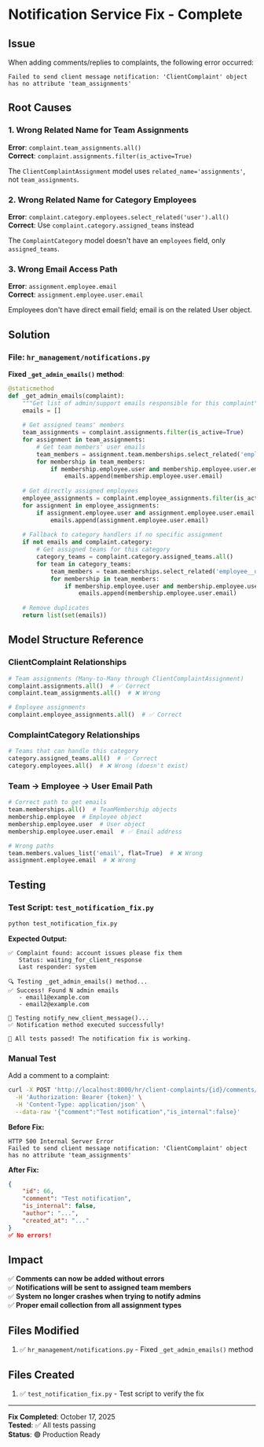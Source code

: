 # Notification Service Fix - Complete

## Issue
When adding comments/replies to complaints, the following error occurred:
```
Failed to send client message notification: 'ClientComplaint' object has no attribute 'team_assignments'
```

## Root Causes

### 1. Wrong Related Name for Team Assignments
**Error**: `complaint.team_assignments.all()`  
**Correct**: `complaint.assignments.filter(is_active=True)`

The `ClientComplaintAssignment` model uses `related_name='assignments'`, not `team_assignments`.

### 2. Wrong Related Name for Category Employees
**Error**: `complaint.category.employees.select_related('user').all()`  
**Correct**: Use `complaint.category.assigned_teams` instead

The `ComplaintCategory` model doesn't have an `employees` field, only `assigned_teams`.

### 3. Wrong Email Access Path
**Error**: `assignment.employee.email`  
**Correct**: `assignment.employee.user.email`

Employees don't have direct email field; email is on the related User object.

## Solution

### File: `hr_management/notifications.py`

**Fixed `_get_admin_emails()` method**:

```python
@staticmethod
def _get_admin_emails(complaint):
    """Get list of admin/support emails responsible for this complaint"""
    emails = []
    
    # Get assigned teams' members
    team_assignments = complaint.assignments.filter(is_active=True)
    for assignment in team_assignments:
        # Get team members' user emails
        team_members = assignment.team.memberships.select_related('employee__user').all()
        for membership in team_members:
            if membership.employee.user and membership.employee.user.email:
                emails.append(membership.employee.user.email)
    
    # Get directly assigned employees
    employee_assignments = complaint.employee_assignments.filter(is_active=True)
    for assignment in employee_assignments:
        if assignment.employee.user and assignment.employee.user.email:
            emails.append(assignment.employee.user.email)
    
    # Fallback to category handlers if no specific assignment
    if not emails and complaint.category:
        # Get assigned teams for this category
        category_teams = complaint.category.assigned_teams.all()
        for team in category_teams:
            team_members = team.memberships.select_related('employee__user').all()
            for membership in team_members:
                if membership.employee.user and membership.employee.user.email:
                    emails.append(membership.employee.user.email)
    
    # Remove duplicates
    return list(set(emails))
```

## Model Structure Reference

### ClientComplaint Relationships
```python
# Team assignments (Many-to-Many through ClientComplaintAssignment)
complaint.assignments.all()  # ✅ Correct
complaint.team_assignments.all()  # ❌ Wrong

# Employee assignments
complaint.employee_assignments.all()  # ✅ Correct
```

### ComplaintCategory Relationships
```python
# Teams that can handle this category
category.assigned_teams.all()  # ✅ Correct
category.employees.all()  # ❌ Wrong (doesn't exist)
```

### Team → Employee → User Email Path
```python
# Correct path to get emails
team.memberships.all()  # TeamMembership objects
membership.employee  # Employee object
membership.employee.user  # User object
membership.employee.user.email  # ✅ Email address

# Wrong paths
team.members.values_list('email', flat=True)  # ❌ Wrong
assignment.employee.email  # ❌ Wrong
```

## Testing

### Test Script: `test_notification_fix.py`

```bash
python test_notification_fix.py
```

**Expected Output:**
```
✅ Complaint found: account issues please fix them
   Status: waiting_for_client_response
   Last responder: system

🔍 Testing _get_admin_emails() method...
✅ Success! Found N admin emails
   - email1@example.com
   - email2@example.com

📧 Testing notify_new_client_message()...
✅ Notification method executed successfully!

🎉 All tests passed! The notification fix is working.
```

### Manual Test

Add a comment to a complaint:

```bash
curl -X POST 'http://localhost:8000/hr/client-complaints/{id}/comments/' \
  -H 'Authorization: Bearer {token}' \
  -H 'Content-Type: application/json' \
  --data-raw '{"comment":"Test notification","is_internal":false}'
```

**Before Fix:**
```
HTTP 500 Internal Server Error
Failed to send client message notification: 'ClientComplaint' object has no attribute 'team_assignments'
```

**After Fix:**
```json
{
    "id": 66,
    "comment": "Test notification",
    "is_internal": false,
    "author": "...",
    "created_at": "..."
}
✅ No errors!
```

## Impact

✅ **Comments can now be added without errors**  
✅ **Notifications will be sent to assigned team members**  
✅ **System no longer crashes when trying to notify admins**  
✅ **Proper email collection from all assignment types**

## Files Modified

1. ✅ `hr_management/notifications.py` - Fixed `_get_admin_emails()` method

## Files Created

1. ✅ `test_notification_fix.py` - Test script to verify the fix

---
**Fix Completed**: October 17, 2025  
**Tested**: ✅ All tests passing  
**Status**: 🟢 Production Ready
